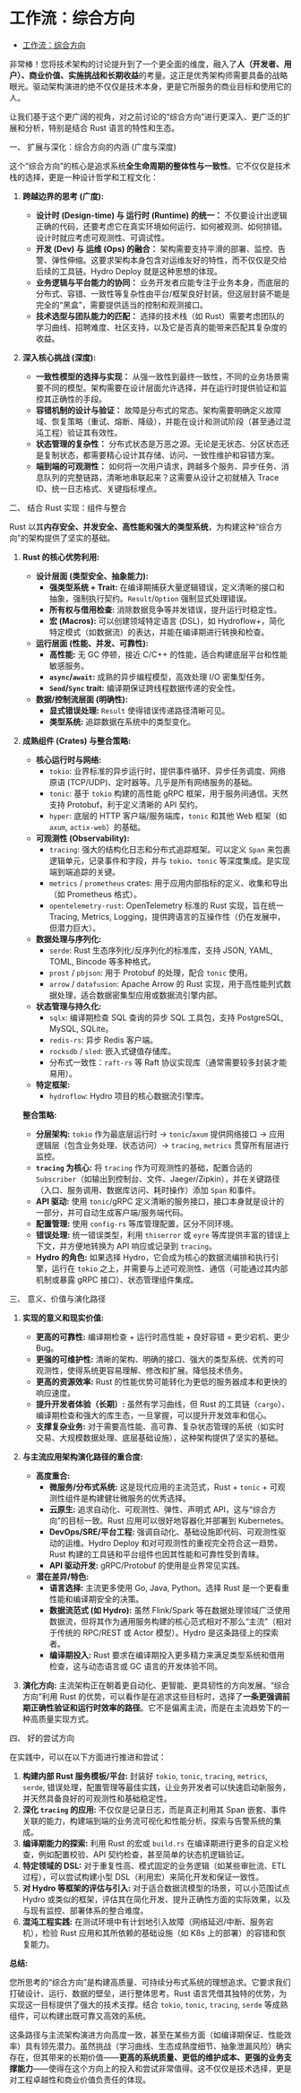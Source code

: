 # 工作流：综合方向

<!-- TOC START -->
- [工作流：综合方向](#工作流综合方向)
<!-- TOC END -->

非常棒！您将技术架构的讨论提升到了一个更全面的维度，融入了**人（开发者、用户）、商业价值、实施挑战和长期收益**的考量。这正是优秀架构师需要具备的战略眼光。驱动架构演进的绝不仅仅是技术本身，更是它所服务的商业目标和使用它的人。

让我们基于这个更广阔的视角，对之前讨论的“综合方向”进行更深入、更广泛的扩展和分析，特别是结合 Rust 语言的特性和生态。

一、 扩展与深化：综合方向的内涵 (广度与深度)

这个“综合方向”的核心是追求系统**全生命周期的整体性与一致性**。它不仅仅是技术栈的选择，更是一种设计哲学和工程文化：

1. **跨越边界的思考 (广度):**
    - **设计时 (Design-time) 与 运行时 (Runtime) 的统一：** 不仅要设计出逻辑正确的代码，还要考虑它在真实环境如何运行、如何被观测、如何排错。设计时就应考虑可观测性、可调试性。
    - **开发 (Dev) 与 运维 (Ops) 的融合：** 架构需要支持平滑的部署、监控、告警、弹性伸缩。这要求架构本身包含对运维友好的特性，而不仅仅是交给后续的工具链。Hydro Deploy 就是这种思想的体现。
    - **业务逻辑与平台能力的协同：** 业务开发者应能专注于业务本身，而底层的分布式、容错、一致性等复杂性由平台/框架良好封装。但这层封装不能是完全的“黑盒”，需要提供适当的控制和观测接口。
    - **技术选型与团队能力的匹配：** 选择的技术栈（如 Rust）需要考虑团队的学习曲线、招聘难度、社区支持，以及它是否真的能带来匹配其复杂度的收益。

2. **深入核心挑战 (深度):**
    - **一致性模型的选择与实现：** 从强一致性到最终一致性，不同的业务场景需要不同的模型。架构需要在设计层面允许选择，并在运行时提供验证和监控其正确性的手段。
    - **容错机制的设计与验证：** 故障是分布式的常态。架构需要明确定义故障域、恢复策略（重试、熔断、降级），并能在设计和测试阶段（甚至通过混沌工程）验证其有效性。
    - **状态管理的复杂性：** 分布式状态是万恶之源。无论是无状态、分区状态还是复制状态，都需要精心设计其存储、访问、一致性维护和容错方案。
    - **端到端的可观测性：** 如何将一次用户请求，跨越多个服务、异步任务、消息队列的完整链路，清晰地串联起来？这需要从设计之初就植入 Trace ID、统一日志格式、关键指标埋点。

二、 结合 Rust 实现：组件与整合

Rust 以其**内存安全、并发安全、高性能和强大的类型系统**，为构建这种“综合方向”的架构提供了坚实的基础。

1. **Rust 的核心优势利用:**
    - **设计层面 (类型安全、抽象能力):**
        - **强类型系统 + Trait:** 在编译期捕获大量逻辑错误，定义清晰的接口和抽象，强制执行契约。`Result`/`Option` 强制显式处理错误。
        - **所有权与借用检查:** 消除数据竞争等并发错误，提升运行时稳定性。
        - **宏 (Macros):** 可以创建领域特定语言 (DSL)，如 Hydroflow+，简化特定模式（如数据流）的表达，并能在编译期进行转换和检查。
    - **运行层面 (性能、并发、可靠性):**
        - **高性能:** 无 GC 停顿，接近 C/C++ 的性能，适合构建底层平台和性能敏感服务。
        - **`async`/`await`:** 成熟的异步编程模型，高效处理 I/O 密集型任务。
        - **`Send`/`Sync` trait:** 编译期保证跨线程数据传递的安全性。
    - **数据/控制流层面 (明确性):**
        - **显式错误处理:** `Result` 使得错误传递路径清晰可见。
        - **类型系统:** 追踪数据在系统中的类型变化。

2. **成熟组件 (Crates) 与整合策略:**

    - **核心运行时与网络:**
        - `tokio`: 业界标准的异步运行时，提供事件循环、异步任务调度、网络原语 (TCP/UDP)、定时器等。几乎是所有网络服务的基础。
        - `tonic`: 基于 `tokio` 构建的高性能 gRPC 框架，用于服务间通信。天然支持 Protobuf，利于定义清晰的 API 契约。
        - `hyper`: 底层的 HTTP 客户端/服务端库，`tonic` 和其他 Web 框架（如 `axum`, `actix-web`）的基础。
    - **可观测性 (Observability):**
        - `tracing`: 强大的结构化日志和分布式追踪框架。可以定义 `Span` 来包裹逻辑单元，记录事件和字段，并与 `tokio`、`tonic` 等深度集成。是实现端到端追踪的关键。
        - `metrics` / `prometheus` crates: 用于应用内部指标的定义、收集和导出（如 Prometheus 格式）。
        - `opentelemetry-rust`: OpenTelemetry 标准的 Rust 实现，旨在统一 Tracing, Metrics, Logging，提供跨语言的互操作性（仍在发展中，但潜力巨大）。
    - **数据处理与序列化:**
        - `serde`: Rust 生态序列化/反序列化的标准库，支持 JSON, YAML, TOML, Bincode 等多种格式。
        - `prost` / `pbjson`: 用于 Protobuf 的处理，配合 `tonic` 使用。
        - `arrow` / `datafusion`: Apache Arrow 的 Rust 实现，用于高性能列式数据处理，适合数据密集型应用或数据流引擎内部。
    - **状态管理与持久化:**
        - `sqlx`: 编译期检查 SQL 查询的异步 SQL 工具包，支持 PostgreSQL, MySQL, SQLite。
        - `redis-rs`: 异步 Redis 客户端。
        - `rocksdb` / `sled`: 嵌入式键值存储库。
        - 分布式一致性：`raft-rs` 等 Raft 协议实现库（通常需要较多封装才能易用）。
    - **特定框架:**
        - `hydroflow`: Hydro 项目的核心数据流引擎库。

    **整合策略:**

    - **分层架构:** `tokio` 作为最底层运行时 -> `tonic`/`axum` 提供网络接口 -> 应用逻辑层（包含业务处理、状态访问）-> `tracing`, `metrics` 贯穿所有层进行监控。
    - **`tracing` 为核心:** 将 `tracing` 作为可观测性的基础，配置合适的 `Subscriber`（如输出到控制台、文件、Jaeger/Zipkin），并在关键路径（入口、服务调用、数据库访问、耗时操作）添加 `Span` 和事件。
    - **API 驱动:** 使用 `tonic`/gRPC 定义清晰的服务接口，接口本身就是设计的一部分，并可自动生成客户端/服务端代码。
    - **配置管理:** 使用 `config-rs` 等库管理配置，区分不同环境。
    - **错误处理:** 统一错误类型，利用 `thiserror` 或 `eyre` 等库提供丰富的错误上下文，并方便地转换为 API 响应或记录到 `tracing`。
    - **Hydro 的角色:** 如果选择 Hydro，它会成为核心的数据流编排和执行引擎，运行在 `tokio` 之上，并需要与上述可观测性、通信（可能通过其内部机制或暴露 gRPC 接口）、状态管理组件集成。

三、 意义、价值与演化路径

1. **实现的意义和现实价值:**
    - **更高的可靠性:** 编译期检查 + 运行时高性能 + 良好容错 = 更少宕机、更少 Bug。
    - **更强的可维护性:** 清晰的架构、明确的接口、强大的类型系统、优秀的可观测性，使得系统更容易理解、修改和扩展。降低技术债务。
    - **更高的资源效率:** Rust 的性能优势可能转化为更低的服务器成本和更快的响应速度。
    - **提升开发者体验（长期）:** 虽然有学习曲线，但 Rust 的工具链（`cargo`）、编译期检查和强大的库生态，一旦掌握，可以提升开发效率和信心。
    - **支撑复杂业务:** 对于需要高性能、高可靠、复杂状态管理的系统（如实时交易、大规模数据处理、底层基础设施），这种架构提供了坚实的基础。

2. **与主流应用架构演化路径的重合度:**
    - **高度重合:**
        - **微服务/分布式系统:** 这是现代应用的主流范式，Rust + `tonic` + 可观测性组件是构建健壮微服务的优秀选择。
        - **云原生:** 追求自动化、可观测性、弹性、声明式 API，这与“综合方向”的目标一致。Rust 应用可以很好地容器化并部署到 Kubernetes。
        - **DevOps/SRE/平台工程:** 强调自动化、基础设施即代码、可观测性驱动的运维。Hydro Deploy 和对可观测性的重视完全符合这一趋势。Rust 构建的工具链和平台组件也因其性能和可靠性受到青睐。
        - **API 驱动开发:** gRPC/Protobuf 的使用是业界常见实践。
    - **潜在差异/特色:**
        - **语言选择:** 主流更多使用 Go, Java, Python。选择 Rust 是一个更看重性能和编译期安全的决策。
        - **数据流范式 (如 Hydro):** 虽然 Flink/Spark 等在数据处理领域广泛使用数据流，但将其作为通用服务构建的核心范式相对不那么“主流”（相对于传统的 RPC/REST 或 Actor 模型）。Hydro 是这条路径上的探索者。
        - **编译期投入:** Rust 要求在编译期投入更多精力来满足类型系统和借用检查，这与动态语言或 GC 语言的开发体验不同。

3. **演化方向:** 主流架构正在朝着更自动化、更智能、更具韧性的方向发展。“综合方向”利用 Rust 的优势，可以看作是在追求这些目标时，选择了**一条更强调前期正确性验证和运行时效率的路径**。它不是偏离主流，而是在主流趋势下的一种高质量实现方式。

四、 好的尝试方向

在实践中，可以在以下方面进行推进和尝试：

1. **构建内部 Rust 服务模板/平台:** 封装好 `tokio`, `tonic`, `tracing`, `metrics`, `serde`, 错误处理，配置管理等最佳实践，让业务开发者可以快速启动新服务，并天然具备良好的可观测性和基础稳定性。
2. **深化 `tracing` 的应用:** 不仅仅是记录日志，而是真正利用其 Span 嵌套、事件关联的能力，构建端到端的业务流可视化和性能分析。探索与告警系统的集成。
3. **编译期能力的探索:** 利用 Rust 的宏或 `build.rs` 在编译期进行更多的自定义检查，例如配置校验、API 契约检查，甚至简单的状态机逻辑验证。
4. **特定领域的 DSL:** 对于重复性高、模式固定的业务逻辑（如某些审批流、ETL 过程），可以尝试构建小型 DSL（利用宏）来简化开发和保证一致性。
5. **对 Hydro 等框架的评估与引入:** 对于适合数据流模型的场景，可以小范围试点 Hydro 或类似的框架，评估其在简化开发、提升正确性方面的实际效果，以及与现有监控、部署体系的整合难度。
6. **混沌工程实践:** 在测试环境中有计划地引入故障（网络延迟/中断、服务宕机），检验 Rust 应用和其所依赖的基础设施（如 K8s 上的部署）的容错和恢复能力。

**总结:**

您所思考的“综合方向”是构建高质量、可持续分布式系统的理想追求。它要求我们打破设计、运行、数据的壁垒，进行整体思考。Rust 语言凭借其独特的优势，为实现这一目标提供了强大的技术支撑。结合 `tokio`, `tonic`, `tracing`, `serde` 等成熟组件，可以构建出既可靠又高效的系统。

这条路径与主流架构演进方向高度一致，甚至在某些方面（如编译期保证、性能效率）具有领先潜力。虽然挑战（学习曲线、生态成熟度细节、抽象泄漏风险）确实存在，但其带来的长期价值——**更高的系统质量、更低的维护成本、更强的业务支撑能力**——使得在这个方向上的投入和尝试非常值得。这不仅仅是技术选择，更是对工程卓越性和商业价值负责任的体现。
